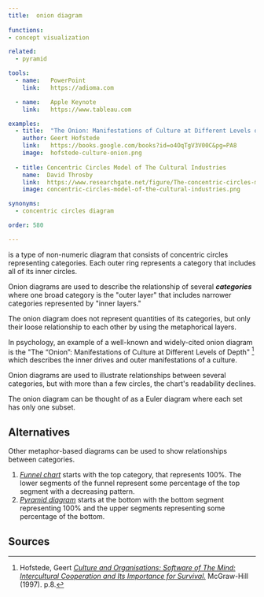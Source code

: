 ```yaml
---
title:  onion diagram
  
functions:
- concept visualization

related:
  - pyramid

tools:
  - name:   PowerPoint
    link:   https://adioma.com

  - name:   Apple Keynote
    link:   https://www.tableau.com

examples:
  - title:  "The Onion: Manifestations of Culture at Different Levels of Depth"
    author: Geert Hofstede
    link:   https://books.google.com/books?id=o4OqTgV3V00C&pg=PA8
    image:  hofstede-culture-onion.png 
    
  - title: Concentric Circles Model of The Cultural Industries
    name:  David Throsby
    link:  https://www.researchgate.net/figure/The-concentric-circles-model-of-the-cultural-industries_fig1_248952696
    image: concentric-circles-model-of-the-cultural-industries.png 

synonyms:
  - concentric circles diagram

order: 580

---
```

is a type of non-numeric diagram that consists of concentric circles representing categories. Each outer ring represents a category that includes all of its inner circles. 

<!--more-->

Onion diagrams are used to describe the relationship of several ***categories*** where one broad category is the "outer layer" that includes narrower categories represented by "inner layers."

The onion diagram does not represent quantities of its categories, but only their loose relationship to each other by using the metaphorical layers.

In psychology, an example of a well-known and widely-cited onion diagram is the "The “Onion”: Manifestations of Culture at Different Levels of Depth" [^hofstede] which describes the inner drives and outer manifestations of a culture.

Onion diagrams are used to illustrate relationships between several categories, but with more than a few circles, the chart's readability declines.

The onion diagram can be thought of as a Euler diagram where each set has only one subset.

## Alternatives
Other metaphor-based diagrams can be used to show relationships between categories.
1. [*Funnel chart*](/funnel-chart) starts with the top category, that represents 100%. The lower segments of the funnel represent some percentage of the top segment with a decreasing pattern.
2. [*Pyramid diagram*](/pyramid-diagram) starts at the bottom with the bottom segment representing 100% and the upper segments representing some percentage of the bottom.


## Sources
[^hofstede]: Hofstede, Geert [*Culture and Organisations: Software of The Mind: Intercultural Cooperation and Its Importance for Survival.*](https://books.google.com/books?id=o4OqTgV3V00C&pg=PA8) McGraw-Hill (1997). p.8.
